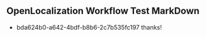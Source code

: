 ## OpenLocalization Workflow Test MarkDown
* bda624b0-a642-4bdf-b8b6-2c7b535fc197 thanks!

<!--HONumber=Aug16_HO3-->


